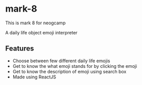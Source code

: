 # mark-8
This is mark 8 for neogcamp 

A daily life object emoji interpreter

## Features

- Choose between few different daily life emojis
- Get to know the what emoji stands for by clicking the emoji
- Get to know the description of emoji using search box
- Made using ReactJS
